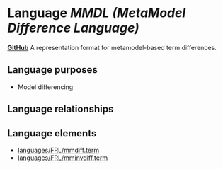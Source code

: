 # Language _MMDL (MetaModel Difference Language)_
**[GitHub](https://github.com/softlang/yas/blob/master/MMDL)**
A representation format for metamodel-based term differences.

## Language purposes
* Model differencing

## Language relationships

## Language elements
* [languages/FRL/mmdiff.term](docs/files/languages-FRL-mmdiff.term.md)
* [languages/FRL/mminvdiff.term](docs/files/languages-FRL-mminvdiff.term.md)
